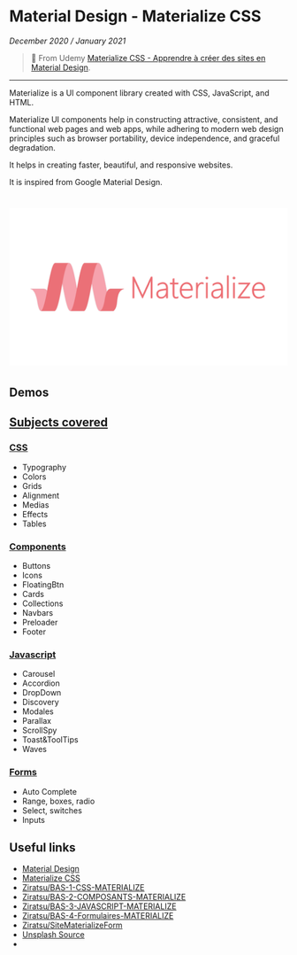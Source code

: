 # Material Design - Materialize CSS

*December 2020 / January 2021*

> 🔨  From Udemy [Materialize CSS - Apprendre à créer des sites en Material Design](https://www.udemy.com/course/materialize-css/).

* * *

Materialize is a UI component library created with CSS, JavaScript, and HTML.

Materialize UI components help in constructing attractive, consistent, and functional web pages and web apps, while adhering to modern web design principles such as browser portability, device independence, and graceful degradation.

It helps in creating faster, beautiful, and responsive websites.

It is inspired from Google Material Design.

<h1 align="center">
    <img src="_readme-img/materialize-logo.png">
</h1>

## Demos

## [Subjects covered](./overview)

### [CSS](./overview/01-css)

- Typography
- Colors
- Grids
- Alignment
- Medias
- Effects
- Tables

### [Components](./overview/02-components)

- Buttons
- Icons
- FloatingBtn
- Cards
- Collections
- Navbars
- Preloader
- Footer

### [Javascript](./overview/03-javascript)

- Carousel
- Accordion
- DropDown
- Discovery
- Modales
- Parallax
- ScrollSpy
- Toast&ToolTips
- Waves

### [Forms](./overview/04-forms)

- Auto Complete
- Range, boxes, radio
- Select, switches
- Inputs

## Useful links

- [Material Design](https://material.io/design)
- [Materialize CSS](https://materializecss.com/)
- [Ziratsu/BAS-1-CSS-MATERIALIZE](https://github.com/Ziratsu/BAS-1-CSS-MATERIALIZE)
- [Ziratsu/BAS-2-COMPOSANTS-MATERIALIZE](https://github.com/Ziratsu/BAS-2-COMPOSANTS-MATERIALIZE)
- [Ziratsu/BAS-3-JAVASCRIPT-MATERIALIZE](https://github.com/Ziratsu/BAS-3-JAVASCRIPT-MATERIALIZE)
- [Ziratsu/BAS-4-Formulaires-MATERIALIZE](https://github.com/Ziratsu/BAS-4-Formulaires-MATERIALIZE)
- [Ziratsu/SiteMaterializeForm](https://github.com/Ziratsu/SiteMaterializeForm)
- [Unsplash Source](https://source.unsplash.com/)
- []()